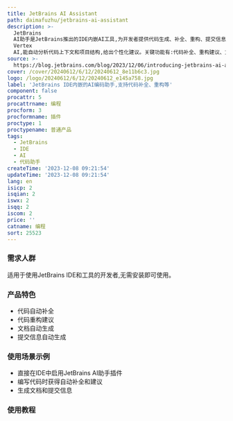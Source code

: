 ```yaml
---
title: JetBrains AI Assistant
path: daimafuzhu/jetbrains-ai-assistant
description: >-
  JetBrains
  AI助手是JetBrains推出的IDE内嵌AI工具,为开发者提供代码生成、补全、重构、提交信息生成等功能。它深度集成了大型语言模型如OpenAI、Google
  Vertex
  AI,能自动分析代码上下文和项目结构,给出个性化建议。关键功能有:代码补全、重构建议、文档生成、提交信息生成等,涵盖开发全流程,大幅提升开发效率。
source: >-
  https://blog.jetbrains.com/blog/2023/12/06/introducing-jetbrains-ai-and-the-in-ide-ai-assistant/
cover: /cover/20240612/6/12/20240612_8e11b6c3.jpg
logo: /logo/20240612/6/12/20240612_e145a758.jpg
label: 'JetBrains IDE内嵌的AI编码助手,支持代码补全、重构等'
component: false
procattr: 5
procattrname: 编程
procform: 3
procformname: 插件
proctype: 1
proctypename: 普通产品
tags:
  - JetBrains
  - IDE
  - AI
  - 代码助手
createTime: '2023-12-08 09:21:54'
updateTime: '2023-12-08 09:21:54'
lang: en
isicp: 2
isqian: 2
iswx: 2
isqq: 2
iscom: 2
price: ''
catname: 编程
sort: 25523
---
```




### 需求人群
适用于使用JetBrains IDE和工具的开发者,无需安装即可使用。

### 产品特色
- 代码自动补全
- 代码重构建议
- 文档自动生成
- 提交信息自动生成

### 使用场景示例
- 直接在IDE中启用JetBrains AI助手插件
- 编写代码时获得自动补全和建议
- 生成文档和提交信息

### 使用教程


  

